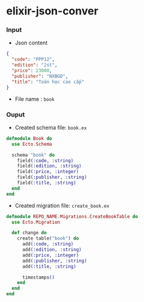 # elixir-json-conver

### Input 
- Json content

```json
{
  "code": "PPP12",
  "edition": "2st",
  "price": 23000,
  "publisher": "NXBGD",
  "title": "Toán học cao cấp"
}
```

- File name : `book`


### Ouput
- Created schema file: `book.ex`

```ex
defmodule Book do
  use Ecto.Schema

  schema "book" do
    field(:code, :string)
    field(:edition, :string)
    field(:price, :integer)
    field(:publisher, :string)
    field(:title, :string)
  end
end
```

- Created migration file: `create_book.ex`

```ex
defmodule REPO_NAME.Migrations.CreateBookTable do
  use Ecto.Migration

  def change do
    create table("book") do
      add(:code, :string)
      add(:edition, :string)
      add(:price, :integer)
      add(:publisher, :string)
      add(:title, :string)

      timestamps()
    end
  end
end
```